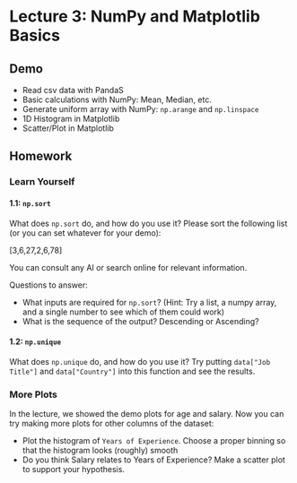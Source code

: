 # Lecture 3: NumPy and Matplotlib Basics
## Demo
- Read csv data with PandaS
- Basic calculations with NumPy: Mean, Median, etc.
- Generate uniform array with NumPy: `np.arange` and `np.linspace`
- 1D Histogram in Matplotlib
- Scatter/Plot in Matplotlib
## Homework
### Learn Yourself
#### 1.1: `np.sort`
What does `np.sort` do, and how do you use it? Please sort the following list (or you can set whatever for your demo):

[3,6,27,2,6,78]

You can consult any AI or search online for relevant information.

Questions to answer:
- What inputs are required for `np.sort`? (Hint: Try a list, a numpy array, and a single number to see which of them could work)
- What is the sequence of the output? Descending or Ascending? 
#### 1.2: `np.unique`
What does `np.unique` do, and how do you use it? Try putting `data["Job Title"]` and `data["Country"]` into this function and see the results.

### More Plots 
In the lecture, we showed the demo plots for age and salary. Now you can try making more plots for other columns of the dataset:
- Plot the histogram of `Years of Experience`. Choose a proper binning so that the histogram looks (roughly) smooth
- Do you think Salary relates to Years of Experience? Make a scatter plot to support your hypothesis.
